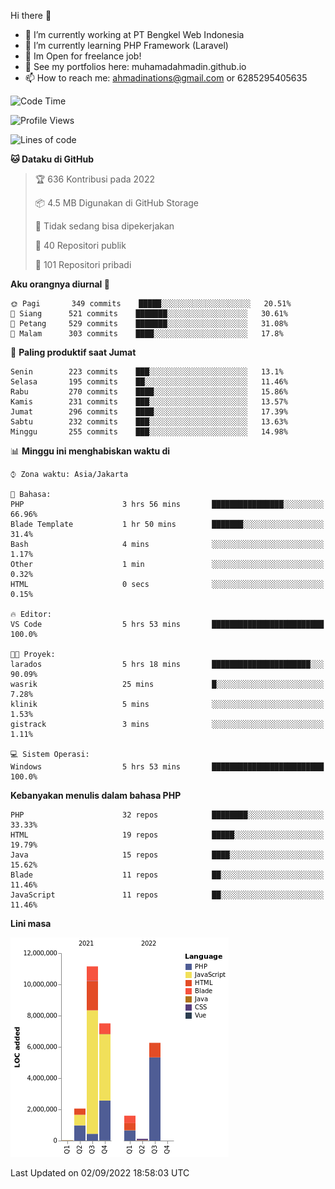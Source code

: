 Hi there 👋

- 🔭 I’m currently working at PT Bengkel Web Indonesia
- 🌱 I’m currently learning PHP Framework (Laravel)
- 📂 Im Open for freelance job!
- 🧷 See my portfolios here: muhamadahmadin.github.io
- 📫 How to reach me: ahmadinations@gmail.com or 6285295405635


<!--START_SECTION:waka-->
![Code Time](http://img.shields.io/badge/Code%20Time-1%2C136%20hrs%2037%20mins-blue)

![Profile Views](http://img.shields.io/badge/Profil%20dilihat-0-blue)

![Lines of code](https://img.shields.io/badge/Sejak%20Hello%20World%20aku%20telah%20menulis-29%20Million%20baris%20kode-blue)

**🐱 Dataku di GitHub** 

> 🏆 636 Kontribusi pada 2022
 > 
> 📦 4.5 MB Digunakan di GitHub Storage 
 > 
> 🚫 Tidak sedang bisa dipekerjakan
 > 
> 📜 40 Repositori publik 
 > 
> 🔑 101 Repositori pribadi  
 > 
**Aku orangnya diurnal 🐤** 

```text
🌞 Pagi       349 commits    █████░░░░░░░░░░░░░░░░░░░░   20.51% 
🌆 Siang      521 commits    ███████░░░░░░░░░░░░░░░░░░   30.61% 
🌃 Petang     529 commits    ███████░░░░░░░░░░░░░░░░░░   31.08% 
🌙 Malam      303 commits    ████░░░░░░░░░░░░░░░░░░░░░   17.8%

```
📅 **Paling produktif saat Jumat** 

```text
Senin        223 commits    ███░░░░░░░░░░░░░░░░░░░░░░   13.1% 
Selasa       195 commits    ██░░░░░░░░░░░░░░░░░░░░░░░   11.46% 
Rabu         270 commits    ████░░░░░░░░░░░░░░░░░░░░░   15.86% 
Kamis        231 commits    ███░░░░░░░░░░░░░░░░░░░░░░   13.57% 
Jumat        296 commits    ████░░░░░░░░░░░░░░░░░░░░░   17.39% 
Sabtu        232 commits    ███░░░░░░░░░░░░░░░░░░░░░░   13.63% 
Minggu       255 commits    ███░░░░░░░░░░░░░░░░░░░░░░   14.98%

```


📊 **Minggu ini menghabiskan waktu di** 

```text
⌚︎ Zona waktu: Asia/Jakarta

💬 Bahasa: 
PHP                      3 hrs 56 mins       ████████████████░░░░░░░░░   66.96% 
Blade Template           1 hr 50 mins        ███████░░░░░░░░░░░░░░░░░░   31.4% 
Bash                     4 mins              ░░░░░░░░░░░░░░░░░░░░░░░░░   1.17% 
Other                    1 min               ░░░░░░░░░░░░░░░░░░░░░░░░░   0.32% 
HTML                     0 secs              ░░░░░░░░░░░░░░░░░░░░░░░░░   0.15%

🔥 Editor: 
VS Code                  5 hrs 53 mins       █████████████████████████   100.0%

🐱‍💻 Proyek: 
larados                  5 hrs 18 mins       ██████████████████████░░░   90.09% 
wasrik                   25 mins             █░░░░░░░░░░░░░░░░░░░░░░░░   7.28% 
klinik                   5 mins              ░░░░░░░░░░░░░░░░░░░░░░░░░   1.53% 
gistrack                 3 mins              ░░░░░░░░░░░░░░░░░░░░░░░░░   1.11%

💻 Sistem Operasi: 
Windows                  5 hrs 53 mins       █████████████████████████   100.0%

```

**Kebanyakan menulis dalam bahasa PHP** 

```text
PHP                      32 repos            ████████░░░░░░░░░░░░░░░░░   33.33% 
HTML                     19 repos            █████░░░░░░░░░░░░░░░░░░░░   19.79% 
Java                     15 repos            ████░░░░░░░░░░░░░░░░░░░░░   15.62% 
Blade                    11 repos            ██░░░░░░░░░░░░░░░░░░░░░░░   11.46% 
JavaScript               11 repos            ██░░░░░░░░░░░░░░░░░░░░░░░   11.46%

```


**Lini masa**

![Chart not found](https://raw.githubusercontent.com/MuhamadAhmadin/MuhamadAhmadin/master/charts/bar_graph.png) 


 Last Updated on 02/09/2022 18:58:03 UTC
<!--END_SECTION:waka-->
